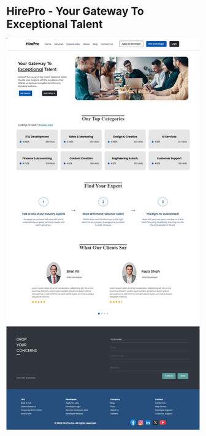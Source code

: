 # HirePro - Your Gateway To Exceptional Talent
![Design preview for the HirePro landing page coding challenge](./images/hirePro-design.jpg)
